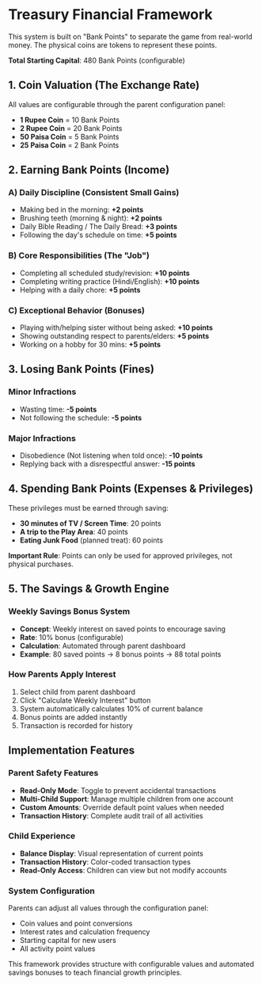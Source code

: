 # Treasury Financial Framework

This system is built on "Bank Points" to separate the game from real-world money. The physical coins are tokens to represent these points.

**Total Starting Capital**: 480 Bank Points (configurable)

## 1. Coin Valuation (The Exchange Rate)

All values are configurable through the parent configuration panel:
- **1 Rupee Coin** = 10 Bank Points
- **2 Rupee Coin** = 20 Bank Points  
- **50 Paisa Coin** = 5 Bank Points
- **25 Paisa Coin** = 2 Bank Points

## 2. Earning Bank Points (Income)

### A) Daily Discipline (Consistent Small Gains)
- Making bed in the morning: **+2 points**
- Brushing teeth (morning & night): **+2 points**
- Daily Bible Reading / The Daily Bread: **+3 points**
- Following the day's schedule on time: **+5 points**

### B) Core Responsibilities (The "Job")
- Completing all scheduled study/revision: **+10 points**
- Completing writing practice (Hindi/English): **+10 points**
- Helping with a daily chore: **+5 points**

### C) Exceptional Behavior (Bonuses)
- Playing with/helping sister without being asked: **+10 points**
- Showing outstanding respect to parents/elders: **+5 points**
- Working on a hobby for 30 mins: **+5 points**

## 3. Losing Bank Points (Fines)

### Minor Infractions
- Wasting time: **-5 points**
- Not following the schedule: **-5 points**

### Major Infractions  
- Disobedience (Not listening when told once): **-10 points**
- Replying back with a disrespectful answer: **-15 points**

## 4. Spending Bank Points (Expenses & Privileges)

These privileges must be earned through saving:
- **30 minutes of TV / Screen Time**: 20 points
- **A trip to the Play Area**: 40 points
- **Eating Junk Food** (planned treat): 60 points

**Important Rule**: Points can only be used for approved privileges, not physical purchases.

## 5. The Savings & Growth Engine

### Weekly Savings Bonus System
- **Concept**: Weekly interest on saved points to encourage saving
- **Rate**: 10% bonus (configurable)
- **Calculation**: Automated through parent dashboard
- **Example**: 80 saved points → 8 bonus points → 88 total points

### How Parents Apply Interest
1. Select child from parent dashboard
2. Click "Calculate Weekly Interest" button
3. System automatically calculates 10% of current balance
4. Bonus points are added instantly
5. Transaction is recorded for history

## Implementation Features

### Parent Safety Features
- **Read-Only Mode**: Toggle to prevent accidental transactions
- **Multi-Child Support**: Manage multiple children from one account
- **Custom Amounts**: Override default point values when needed
- **Transaction History**: Complete audit trail of all activities

### Child Experience
- **Balance Display**: Visual representation of current points
- **Transaction History**: Color-coded transaction types
- **Read-Only Access**: Children can view but not modify accounts

### System Configuration
Parents can adjust all values through the configuration panel:
- Coin values and point conversions
- Interest rates and calculation frequency
- Starting capital for new users
- All activity point values

This framework provides structure with configurable values and automated savings bonuses to teach financial growth principles.